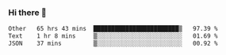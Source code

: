 ### Hi there 👋

<!--
**swolbroham/swolbroham** is a ✨ _special_ ✨ repository because its `README.md` (this file) appears on your GitHub profile.

Here are some ideas to get you started:

- 🔭 I’m currently working on ...
- 🌱 I’m currently learning ...
- 👯 I’m looking to collaborate on ...
- 🤔 I’m looking for help with ...
- 💬 Ask me about ...
- 📫 How to reach me: ...
- 😄 Pronouns: ...
- ⚡ Fun fact: ...
-->


<!--START_SECTION:waka-->

```txt
Other   65 hrs 43 mins  ████████████████████████▒   97.39 %
Text    1 hr 8 mins     ▒░░░░░░░░░░░░░░░░░░░░░░░░   01.69 %
JSON    37 mins         ▒░░░░░░░░░░░░░░░░░░░░░░░░   00.92 %
```

<!--END_SECTION:waka-->
